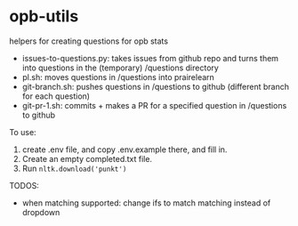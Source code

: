 # opb-utils
 helpers for creating questions for opb stats

- issues-to-questions.py: takes issues from github repo and turns them into questions in the (temporary) /questions directory
- pl.sh: moves questions in /questions into prairelearn
- git-branch.sh: pushes questions in /questions to github (different branch for each question)
- git-pr-1.sh: commits + makes a PR for a specified question in /questions to github

To use: 
1. create .env file, and copy .env.example there, and fill in. 
2. Create an empty completed.txt file. 
3. Run `nltk.download('punkt')`

TODOS:
- when matching supported: change ifs to match matching instead of dropdown

